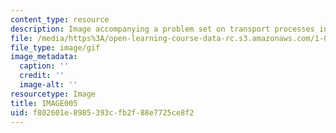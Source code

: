 ```yaml
---
content_type: resource
description: Image accompanying a problem set on transport processes in the environment.
file: /media/https%3A/open-learning-course-data-rc.s3.amazonaws.com/1-061-transport-processes-in-the-environment-fall-2008/f802601e8985393cfb2f88e7725ce8f2_IMAGE005.GIF
file_type: image/gif
image_metadata:
  caption: ''
  credit: ''
  image-alt: ''
resourcetype: Image
title: IMAGE005
uid: f802601e-8985-393c-fb2f-88e7725ce8f2
---
```

